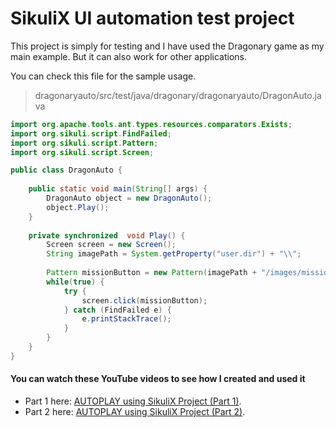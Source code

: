 # SikuliX UI automation test project

This project is simply for testing and I have used the Dragonary game as my main example. But it can also work for other applications.

You can check this file for the sample usage.
> dragonaryauto/src/test/java/dragonary/dragonaryauto/DragonAuto.java

```java
import org.apache.tools.ant.types.resources.comparators.Exists;
import org.sikuli.script.FindFailed;
import org.sikuli.script.Pattern;
import org.sikuli.script.Screen;

public class DragonAuto {
	
	public static void main(String[] args) {
		DragonAuto object = new DragonAuto();
		object.Play();		
	}
	
	private synchronized  void Play() {		
		Screen screen = new Screen();		
		String imagePath = System.getProperty("user.dir") + "\\";
		
		Pattern missionButton = new Pattern(imagePath + "/images/missions_btn");
		while(true) {
			try {
				screen.click(missionButton);
			} catch (FindFailed e) {
				e.printStackTrace();
			}			
		}
	}	
}
```

#### You can watch these YouTube videos to see how I created and used it
- Part 1 here: [AUTOPLAY using SikuliX Project (Part 1)](https://youtu.be/TUUWTE534wE).
- Part 2 here: [AUTOPLAY using SikuliX Project (Part 2)](https://youtu.be/DvJos-TVoDk).
